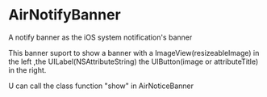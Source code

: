# AirNotifyBanner
A notify banner as the iOS system notification's banner

This banner suport to show a banner with a ImageView(resizeableImage) in the left ,the UILabel(NSAttributeString)  the UIButton(image or attributeTitle) in the right. 

U can call the class function "show" in AirNoticeBanner
